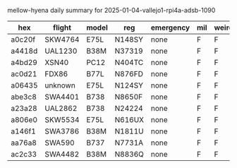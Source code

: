 mellow-hyena daily summary for 2025-01-04-vallejo1-rpi4a-adsb-1090

|hex|flight|model|reg|emergency|mil|weirdo|
|--|--|--|--|--|--|--|
|a0c20f|SKW4764|E75L|N148SY|none|F|F|
|a4418d|UAL1230|B38M|N37319|none|F|F|
|a4bd29|XSN40|PC12|N404TC|none|F|F|
|ac0d21|FDX86|B77L|N876FD|none|F|F|
|a06435|unknown|E75L|N124SY|none|F|F|
|abe3c8|SWA4401|B738|N8650F|none|F|F|
|a23a28|UAL2862|B738|N24224|none|F|F|
|a806e0|SKW5534|E75L|N616UX|none|F|F|
|a146f1|SWA3786|B38M|N1811U|none|F|F|
|aa76a8|SWA590|B737|N7731A|none|F|F|
|ac2c33|SWA4482|B38M|N8836Q|none|F|F|
